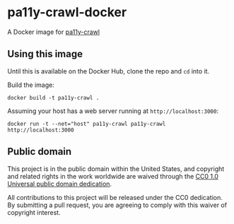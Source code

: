 # pa11y-crawl-docker

A Docker image for [pa11y-crawl](https://github.com/18f/pa11y-crawl)

## Using this image

Until this is available on the Docker Hub, clone the repo and `cd` into it.

Build the image:

```
docker build -t pa11y-crawl .
```

Assuming your host has a web server running at `http://localhost:3000`:

```
docker run -t --net="host" pa11y-crawl pa11y-crawl http://localhost:3000
```

## Public domain

This project is in the public domain within the United States, and
copyright and related rights in the work worldwide are waived through
the [CC0 1.0 Universal public domain dedication](https://creativecommons.org/publicdomain/zero/1.0/).

All contributions to this project will be released under the CC0
dedication. By submitting a pull request, you are agreeing to comply
with this waiver of copyright interest.
